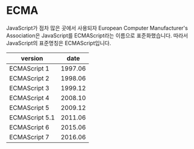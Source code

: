 # ECMA

JavaScript가 점차 많은 곳에서 사용되자 European Computer Manufacturer's Association은 JavaScript를 ECMAScript라는 이름으로 표준화했습니다. 따라서 JavaScript의 표준명칭은 ECMAScript입니다.

| version | date |
|--------|-------|
|ECMAScript 1| 1997.06 |
|ECMAScript 2| 1998.06 |
|ECMAScript 3| 1999.12 |
|ECMAScript 4| 2008.10 |
|ECMAScript 5| 2009.12 |
|ECMAScript 5.1| 2011.06 |
|ECMAScript 6| 2015.06 |
|ECMAScript 7| 2016.06 |